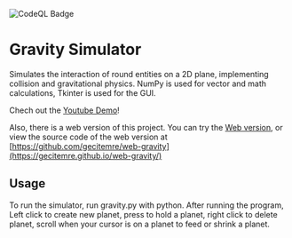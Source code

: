 ![CodeQL Badge](https://github.com/gecitemre/gravity/actions/workflows/codeql.yml/badge.svg)

# Gravity Simulator

Simulates the interaction of round entities on a 2D plane, implementing collision and gravitational
physics. NumPy is used for vector and math calculations, Tkinter is used for the GUI.

Chech out the [Youtube Demo](https://youtu.be/aWpOb90gNvY)!

Also, there is a web version of this project. You can try the [Web version](https://github.com/gecitemre/web-gravity), or view the source code of the web version at [https://github.com/gecitemre/web-gravity](https://gecitemre.github.io/web-gravity/)

## Usage
To run the simulator, run gravity.py with python.
After running the program, Left click to create new planet, press to hold a planet, right click to delete planet, scroll when your cursor is on a planet to feed or shrink a planet.
